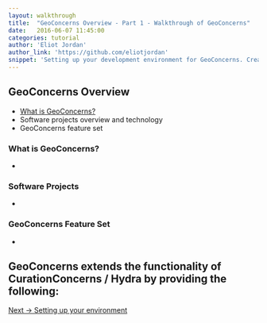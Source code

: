 ```yaml
---
layout: walkthrough
title:  "GeoConcerns Overview - Part 1 - Walkthrough of GeoConcerns"
date:   2016-06-07 11:45:00
categories: tutorial
author: 'Eliot Jordan'
author_link: 'https://github.com/eliotjordan'
snippet: 'Setting up your development environment for GeoConcerns. Created as part of a tutorial series given in a Walkthrough of GeoConcerns'
---
```


## GeoConcerns Overview
  - [What is GeoConcerns?](#what-is-geoblacklight?)
  - Software projects overview and technology 
  - GeoConcerns feature set
  
### What is GeoConcerns?
  - 

### Software Projects
  - 

### GeoConcerns Feature Set
  - 

GeoConcerns extends the functionality of CurationConcerns / Hydra by providing the following:
 - 

<div class='flash-notice'>
  <a href="{% post_url 2016-06-07-setting-up-your-environment %}">Next → Setting up your environment</a>
</div>

[geoconcerns]:  https://github.com/projecthydra-labs/geo_concerns
